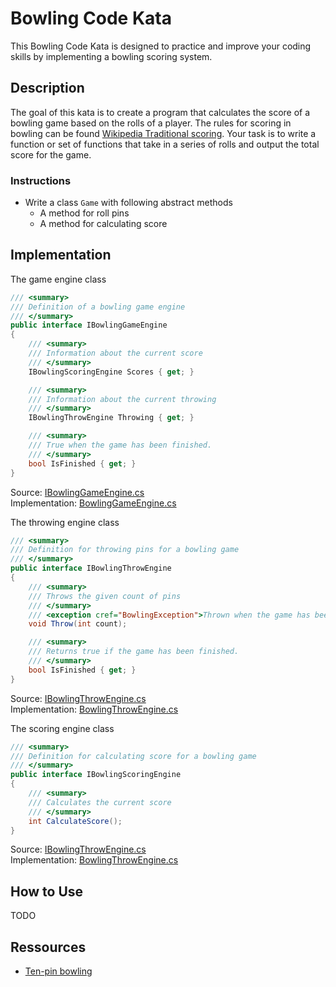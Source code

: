 # Bowling Code Kata

This Bowling Code Kata is designed to practice and improve your coding skills by implementing a bowling scoring system.

## Description

The goal of this kata is to create a program that calculates the score of a bowling game based on the rolls of a player. The rules for scoring in bowling can be found [Wikipedia Traditional scoring](https://en.wikipedia.org/wiki/Ten-pin_bowling#Traditional_scoring). Your task is to write a function or set of functions that take in a series of rolls and output the total score for the game.

### Instructions
- Write a class `Game` with following abstract methods
    - A method for roll pins
    - A method for calculating score

## Implementation

The game engine class
```csharp
/// <summary>
/// Definition of a bowling game engine
/// </summary>
public interface IBowlingGameEngine
{
    /// <summary>
    /// Information about the current score
    /// </summary>
    IBowlingScoringEngine Scores { get; }

    /// <summary>
    /// Information about the current throwing 
    /// </summary>
    IBowlingThrowEngine Throwing { get; }

    /// <summary>
    /// True when the game has been finished.
    /// </summary>
    bool IsFinished { get; }
}
```
Source: [IBowlingGameEngine.cs](src/Bowling-Game-Engine/BowlingGame/IBowlingGameEngine.cs)<br>
Implementation: [BowlingGameEngine.cs](src/Bowling-Game-Engine/BowlingGame/Impl/BowlingGameEngine.cs)

The throwing engine class
```csharp
/// <summary>
/// Definition for throwing pins for a bowling game
/// </summary>
public interface IBowlingThrowEngine
{
    /// <summary>
    /// Throws the given count of pins
    /// </summary>
    /// <exception cref="BowlingException">Thrown when the game has been finished.</exception>
    void Throw(int count);

    /// <summary>
    /// Returns true if the game has been finished.
    /// </summary>
    bool IsFinished { get; }
}
```
Source: [IBowlingThrowEngine.cs](src/Bowling-Game-Engine/BowlingGame/IBowlingThrowEngine.cs)<br>
Implementation: [BowlingThrowEngine.cs](src/Bowling-Game-Engine/BowlingGame/Impl/BowlingThrowEngine.cs)

The scoring engine class
```csharp
/// <summary>
/// Definition for calculating score for a bowling game
/// </summary>
public interface IBowlingScoringEngine
{
    /// <summary>
    /// Calculates the current score
    /// </summary>
    int CalculateScore();
}
```
Source: [IBowlingThrowEngine.cs](src/Bowling-Game-Engine/BowlingGame/IBowlingScoringEngine.cs)<br>
Implementation: [BowlingThrowEngine.cs](src/Bowling-Game-Engine/BowlingGame/Impl/BowlingScoreEngine.cs)

## How to Use
TODO

## Ressources
- [Ten-pin bowling](https://en.wikipedia.org/wiki/Ten-pin_bowling)
